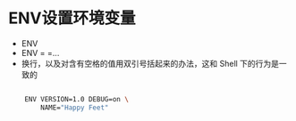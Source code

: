 # ENV设置环境变量

- ENV <key> <value>
- ENV <key1>=<value1> <key2>=<value2>...
- 换行，以及对含有空格的值用双引号括起来的办法，这和 Shell 下的行为是一致的
```bash

    ENV VERSION=1.0 DEBUG=on \
        NAME="Happy Feet"

```